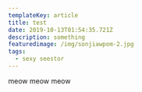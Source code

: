 ```yaml
---
templateKey: article
title: test
date: 2019-10-13T01:54:35.721Z
description: something
featuredimage: /img/sonjiawpom-2.jpg
tags:
  - sexy seestor
---
```

meow meow meow
